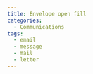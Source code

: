 ```yaml
---
title: Envelope open fill
categories:
  - Communications
tags:
  - email
  - message
  - mail
  - letter
---
```

